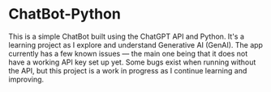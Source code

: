 # ChatBot-Python
This is a simple ChatBot built using the ChatGPT API and Python. It's a learning project as I explore and understand Generative AI (GenAI). The app currently has a few known issues — the main one being that it does not have a working API key set up yet. Some bugs exist when running without the API, but this project is a work in progress as I continue learning and improving.
